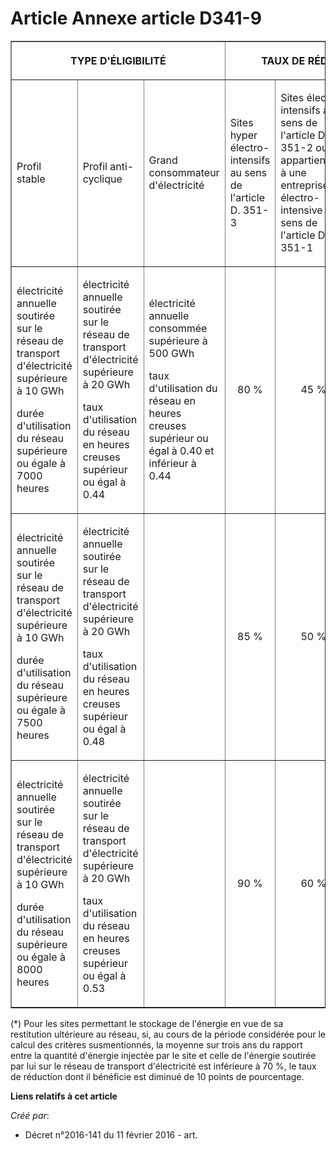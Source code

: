 # Article Annexe article D341-9

<table border="1">
  <tbody>
    <tr>
      <th colspan="3">

TYPE D'ÉLIGIBILITÉ

</th>
      <th colspan="4">

TAUX DE RÉDUCTION ACCORDÉ

</th>
    </tr>
    <tr>
      <td>

Profil stable

</td>
      <td>

Profil anti-cyclique

</td>
      <td>

Grand consommateur d'électricité

</td>
      <td>

Sites hyper électro-intensifs au sens de l'article D. 351-3

</td>
      <td>

Sites électro-intensifs au sens de l'article D. 351-2 ou qui appartiennent à une entreprise électro-intensive au sens de
l'article D. 351-1

</td>
      <td>

Sites permettant le stockage de l'énergie en vue de sa restitution ultérieure au réseau

</td>
      <td>

Autres sites

</td>
    </tr>
    <tr>
      <td>

électricité annuelle soutirée sur le réseau de transport d'électricité supérieure à 10 GWh

durée d'utilisation du réseau supérieure ou égale à 7000 heures

</td>
      <td>

électricité annuelle soutirée sur le réseau de transport d'électricité supérieure à 20 GWh

taux d'utilisation du réseau en heures creuses supérieur ou égal à 0.44

</td>
      <td>

électricité annuelle consommée supérieure à 500 GWh

taux d'utilisation du réseau en heures creuses supérieur ou égal à 0.40 et inférieur à 0.44

</td>
      <td align="center">

80 %

</td>
      <td align="center">

45 %

</td>
      <td align="center">

30 % (*)

</td>
      <td align="center">

5 %

</td>
    </tr>
    <tr>
      <td>

électricité annuelle soutirée sur le réseau de transport d'électricité supérieure à 10 GWh

durée d'utilisation du réseau supérieure ou égale à 7500 heures

</td>
      <td>

électricité annuelle soutirée sur le réseau de transport d'électricité supérieure à 20 GWh

taux d'utilisation du réseau en heures creuses supérieur ou égal à 0.48

</td>
      <td>
      </td><td align="center">

85 %

</td>
      <td align="center">

50 %

</td>
      <td align="center">

40 % (*)

</td>
      <td align="center">

10 %

</td>
    </tr>
    <tr>
      <td>

électricité annuelle soutirée sur le réseau de transport d'électricité supérieure à 10 GWh

durée d'utilisation du réseau supérieure ou égale à 8000 heures

</td>
      <td>

électricité annuelle soutirée sur le réseau de transport d'électricité supérieure à 20 GWh

taux d'utilisation du réseau en heures creuses supérieur ou égal à 0.53

</td>
      <td>
      </td><td align="center">

90 %

</td>
      <td align="center">

60 %

</td>
      <td align="center">

50 % (*)

</td>
      <td align="center">

20 %

</td>
    </tr>
  </tbody>
</table>

(*) Pour les sites permettant le stockage de l'énergie en vue de sa restitution ultérieure au réseau, si, au cours de la
période considérée pour le calcul des critères susmentionnés, la moyenne sur trois ans du rapport entre la quantité d'énergie
injectée par le site et celle de l'énergie soutirée par lui sur le réseau de transport d'électricité est inférieure à 70 %,
le taux de réduction dont il bénéficie est diminué de 10 points de pourcentage.

**Liens relatifs à cet article**

_Créé par_:

  - Décret n°2016-141 du 11 février 2016 - art.
